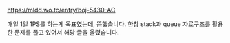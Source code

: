 https://mldd.wo.tc/entry/boj-5430-AC

매일 1일 1PS를 하는게 목표였는데, 뜸했습니다.
한창 stack과 queue 자료구조를 활용한 문제를 풀고 있어서
해당 글을 올렸습니다.
